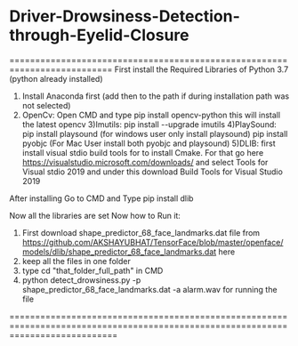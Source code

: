 # Driver-Drowsiness-Detection-through-Eyelid-Closure
==========================================================================
First install the Required Libraries of Python 3.7 (python already installed)

1) Install Anaconda first (add then to the path if during installation path was not selected)
2) OpenCv:
Open CMD and type pip install opencv-python 
this will install the latest opencv
3)Imutils:
pip install --upgrade imutils 
4)PlaySound:
pip install playsound (for windows user only install playsound)
pip install pyobjc (For Mac User install both pyobjc and playsound)
5)DLIB:
first install visual stdio build tools for to install Cmake.
For that go here https://visualstudio.microsoft.com/downloads/
and select Tools for Visual stdio 2019 and under this download Build Tools for Visual Studio 2019
         
After installing Go to CMD and Type pip install dlib 
         
Now all the libraries are set 
Now how to Run it:
1) First download shape_predictor_68_face_landmarks.dat file from 
https://github.com/AKSHAYUBHAT/TensorFace/blob/master/openface/models/dlib/shape_predictor_68_face_landmarks.dat 
here
2) keep all the files in one folder
3) type cd "that_folder_full_path" in CMD
4) python detect_drowsiness.py -p shape_predictor_68_face_landmarks.dat -a alarm.wav for running the file
  
  =================================================================================================================================
  
